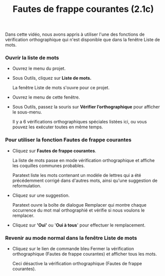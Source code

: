 ﻿---
title: Fautes de frappe courantes (2.1c)
---
Dans cette vidéo, nous avons appris à utiliser l'une des fonctions de vérification orthographique qui n'est disponible que dans la fenêtre Liste de mots.

### Ouvrir la liste de mots

-   Ouvrez le menu du projet.
-   Sous Outils, cliquez sur **Liste de mots.**

    La fenêtre Liste de mots s'ouvre pour ce projet.

-   Ouvrez le menu de cette fenêtre.
-   Sous Outils, passez la souris sur **Vérifier l’orthographique** pour afficher le sous-menu.

    Il y a 6 vérifications orthographiques spéciales listées ici, ou vous pouvez les exécuter toutes en même temps.

### Pour utiliser la fonction Fautes de frappe courantes

-   Cliquez sur **Fautes de frappe courantes**.

    La liste de mots passe en mode vérification orthographique et affiche les coquilles communes probables.

    Paratext liste les mots contenant un modèle de lettres qui a été précédemment corrigé dans d'autres mots, ainsi qu'une suggestion de reformulation.

-   Cliquez sur une suggestion.

    Paratext ouvre la boîte de dialogue Remplacer qui montre chaque occurrence du mot mal orthographié et vérifie si nous voulons le remplacer.

-   Cliquez sur **'Oui'** ou '**Oui à tous**' pour effectuer le remplacement.

### Revenir au mode normal dans la fenêtre Liste de mots

-   Cliquez sur le lien de commande bleu Fermer la vérification orthographique (Fautes de frappe courantes) et afficher tous les mots.

    Ceci désactive la vérification orthographique (Fautes de frappe courantes).
